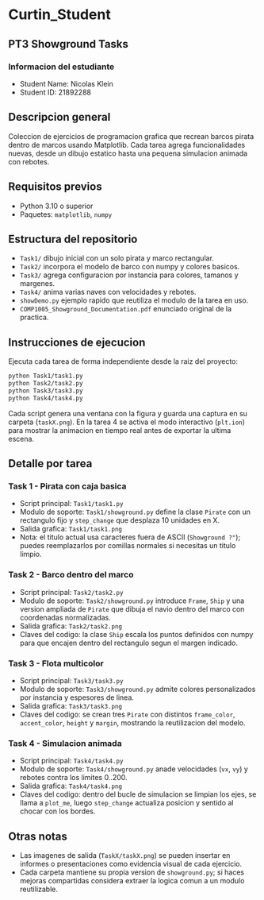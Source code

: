 # Curtin_Student

## PT3 Showground Tasks

### Informacion del estudiante
- Student Name: Nicolas Klein
- Student ID: 21892288

## Descripcion general
Coleccion de ejercicios de programacion grafica que recrean barcos pirata dentro de marcos usando Matplotlib. Cada tarea agrega funcionalidades nuevas, desde un dibujo estatico hasta una pequena simulacion animada con rebotes.

## Requisitos previos
- Python 3.10 o superior
- Paquetes: `matplotlib`, `numpy`

## Estructura del repositorio
- `Task1/` dibujo inicial con un solo pirata y marco rectangular.
- `Task2/` incorpora el modelo de barco con numpy y colores basicos.
- `Task3/` agrega configuracion por instancia para colores, tamanos y margenes.
- `Task4/` anima varias naves con velocidades y rebotes.
- `showDemo.py` ejemplo rapido que reutiliza el modulo de la tarea en uso.
- `COMP1005_Showground_Documentation.pdf` enunciado original de la practica.

## Instrucciones de ejecucion
Ejecuta cada tarea de forma independiente desde la raiz del proyecto:

```bash
python Task1/task1.py
python Task2/task2.py
python Task3/task3.py
python Task4/task4.py
```

Cada script genera una ventana con la figura y guarda una captura en su carpeta (`taskX.png`). En la tarea 4 se activa el modo interactivo (`plt.ion`) para mostrar la animacion en tiempo real antes de exportar la ultima escena.

## Detalle por tarea

### Task 1 - Pirata con caja basica
- Script principal: `Task1/task1.py`
- Modulo de soporte: `Task1/showground.py` define la clase `Pirate` con un rectangulo fijo y `step_change` que desplaza 10 unidades en X.
- Salida grafica: `Task1/task1.png`
- Nota: el titulo actual usa caracteres fuera de ASCII (`Showground ?"`); puedes reemplazarlos por comillas normales si necesitas un titulo limpio.

### Task 2 - Barco dentro del marco
- Script principal: `Task2/task2.py`
- Modulo de soporte: `Task2/showground.py` introduce `Frame`, `Ship` y una version ampliada de `Pirate` que dibuja el navio dentro del marco con coordenadas normalizadas.
- Salida grafica: `Task2/task2.png`
- Claves del codigo: la clase `Ship` escala los puntos definidos con numpy para que encajen dentro del rectangulo segun el margen indicado.

### Task 3 - Flota multicolor
- Script principal: `Task3/task3.py`
- Modulo de soporte: `Task3/showground.py` admite colores personalizados por instancia y espesores de linea.
- Salida grafica: `Task3/task3.png`
- Claves del codigo: se crean tres `Pirate` con distintos `frame_color`, `accent_color`, `height` y `margin`, mostrando la reutilizacion del modelo.

### Task 4 - Simulacion animada
- Script principal: `Task4/task4.py`
- Modulo de soporte: `Task4/showground.py` anade velocidades (`vx`, `vy`) y rebotes contra los limites 0..200.
- Salida grafica: `Task4/task4.png`
- Claves del codigo: dentro del bucle de simulacion se limpian los ejes, se llama a `plot_me`, luego `step_change` actualiza posicion y sentido al chocar con los bordes.

## Otras notas
- Las imagenes de salida (`TaskX/taskX.png`) se pueden insertar en informes o presentaciones como evidencia visual de cada ejercicio.
- Cada carpeta mantiene su propia version de `showground.py`; si haces mejoras compartidas considera extraer la logica comun a un modulo reutilizable.
